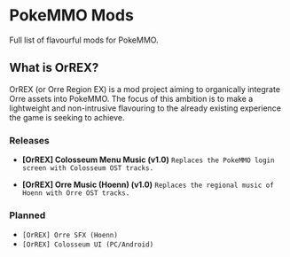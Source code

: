 # PokeMMO Mods
Full list of flavourful mods for PokeMMO.

## What is OrREX?

OrREX (or Orre Region EX) is a mod project aiming to organically integrate Orre assets into PokeMMO. The focus of this ambition is to make a lightweight and non-intrusive flavouring to the already existing experience the game is seeking to achieve.

### Releases
- **[OrREX] Colosseum Menu Music (v1.0)**
`Replaces the PokeMMO login screen with Colosseum OST tracks.`

- **[OrREX] Orre Music (Hoenn) (v1.0)**
`Replaces the regional music of Hoenn with Orre OST tracks.`

### Planned
- `[OrREX] Orre SFX (Hoenn)`
- `[OrREX] Colosseum UI (PC/Android)`
